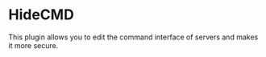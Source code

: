 # HideCMD
This plugin allows you to edit the command interface of servers and makes it more secure.
